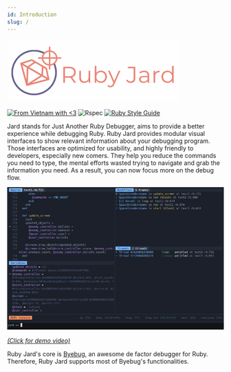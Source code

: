 ```yaml
---
id: Introduction
slug: /
---
```


<img src="/img/logo-full.jpg" width="400" />

[![From Vietnam with <3](https://raw.githubusercontent.com/webuild-community/badge/master/svg/love.svg)](https://webuild.community)
![Rspec](https://github.com/nguyenquangminh0711/ruby_jard/workflows/Rspec/badge.svg?branch=master)
[![Ruby Style Guide](https://img.shields.io/badge/code_style-rubocop-brightgreen.svg)](https://github.com/rubocop-hq/rubocop)

Jard stands for Just Another Ruby Debugger, aims to provide a better experience while debugging Ruby. Ruby Jard provides modular visual interfaces to show relevant information about your debugging program. Those interfaces are optimized for usability, and highly friendly to developers, especially new comers. They help you reduce the commands you need to type, the mental efforts wasted trying to navigate and grab the information you need. As a result, you can now focus more on the debug flow.

[![Ruby Jard Demo](/img/demo.png)](https://asciinema.org/a/350233)

*[(Click for demo video)](https://asciinema.org/a/350233)*

Ruby Jard's core is [Byebug](https://github.com/deivid-rodriguez/byebug), an awesome de factor debugger for Ruby. Therefore, Ruby Jard supports most of Byebug's functionalities.
